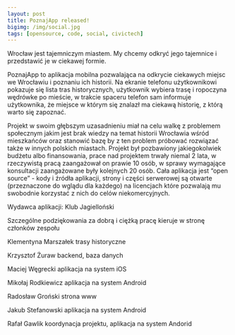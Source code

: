 ```yaml
---
layout: post
title: PoznajApp released!
bigimg: /img/social.jpg
tags: [opensource, code, social, civictech]
---
```

Wrocław jest tajemniczym miastem. My chcemy odkryć jego tajemnice i przedstawić je w ciekawej formie. 

PoznajApp to aplikacja mobilna pozwalająca na odkrycie ciekawych miejsc we Wrocławiu i poznaniu ich historii. Na ekranie telefonu użytkownikowi pokazuje się lista tras historycznych, użytkownik wybiera trasę i ropoczyna wędrówke po mieście, w trakcie spaceru telefon sam informuje użytkownika, że miejsce w którym się znalazł ma ciekawą historię, z którą warto się zapoznać.

Projekt w swoim głębszym uzasadnieniu miał na celu walkę z problemem społecznym jakim jest brak wiedzy na temat historii Wrocławia wśród mieszkańców oraz stanowić bazę by z ten problem próbować rozwiązać także w innych polskich miastach. Projekt był pozbawiony jakiegokolwiek budżetu albo finansowania, prace nad projektem trwały niemal 2 lata, w rzeczywistą pracą zaangażował on prawie 10 osób, w sprawy wymagające konsultacji zaangażowane były kolejnych 20 osób. Cała aplikacja jest “open source” - kody i źródła aplikacji, strony i części serwerowej są otwarte (przeznaczone do wglądu dla każdego) na licencjach które pozwalają mu swobodnie korzystać z nich do celów niekomercyjnych. 


Wydawca aplikacji: Klub Jagielloński


Szczególne podziękowania za dobrą i ciężką pracę kieruje w stronę członków zespołu

Klementyna Marszałek
trasy historyczne

Krzysztof Żuraw
backend, baza danych

Maciej Węgrecki
aplikacja na system iOS

Mikołaj Rodkiewicz
aplikacja na system Android

Radosław Groński
strona www

Jakub Stefanowski
aplikacja na system Android

Rafał Gawlik
koordynacja projektu, aplikacja na system Andorid

